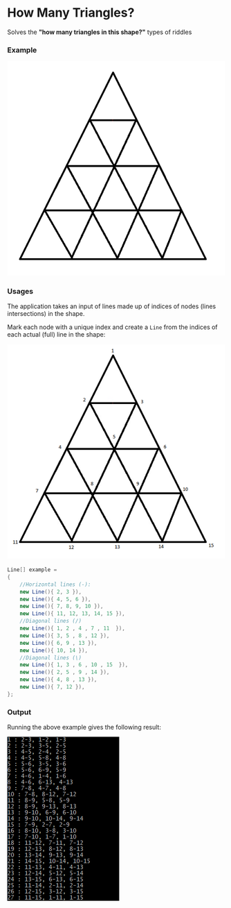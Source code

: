 # How Many Triangles?
Solves the **"how many triangles in this shape?"** types of riddles

### Example

![riddle2.bmp](img/riddle2.bmp)


### Usages

The  application takes an input of lines made up of indices of nodes (lines intersections) in the shape.

Mark each node with a unique index and create a `Line` from the indices of each actual (full) line in the shape:

![riddle2_with_indices.bmp](img/riddle2_with_indices.bmp)

```csharp
Line[] example =
{
    //Horizontal lines (-):
    new Line(){ 2, 3 }),
    new Line(){ 4, 5, 6 }),
    new Line(){ 7, 8, 9, 10 }),
    new Line(){ 11, 12, 13, 14, 15 }),
    //Diagonal lines (/)
    new Line(){ 1, 2 , 4 , 7 , 11  }),
    new Line(){ 3, 5 , 8 , 12 }),
    new Line(){ 6, 9 , 13 }),
    new Line(){ 10, 14 }),
    //Diagonal lines (\)
    new Line(){ 1, 3 , 6 , 10 , 15  }),
    new Line(){ 2, 5 , 9 , 14 }),
    new Line(){ 4, 8 , 13 }),
    new Line(){ 7, 12 }),
};


```

### Output

Running the above example gives the following result:


![example_result.PNG](img/example_result.PNG)